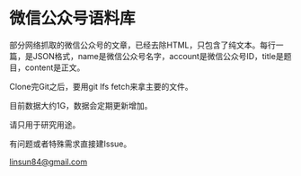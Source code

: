 # 微信公众号语料库

部分网络抓取的微信公众号的文章，已经去除HTML，只包含了纯文本。每行一篇，是JSON格式，name是微信公众号名字，account是微信公众号ID，title是题目，content是正文。

Clone完Git之后，要用git lfs fetch来拿主要的文件。

目前数据大约1G，数据会定期更新增加。

请只用于研究用途。

有问题或者特殊需求直接建Issue。

linsun84@gmail.com
